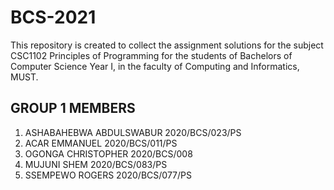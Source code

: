 # BCS-2021
This repository is created to collect the assignment solutions for the subject CSC1102 Principles of Programming for the students of Bachelors of Computer Science Year I, in the faculty of Computing and Informatics, MUST.

## GROUP 1 MEMBERS

1. ASHABAHEBWA ABDULSWABUR  2020/BCS/023/PS
2. ACAR EMMANUEL 2020/BCS/011/PS
3. OGONGA CHRISTOPHER 2020/BCS/008
4. MUJUNI SHEM 2020/BCS/083/PS
5. SSEMPEWO ROGERS 2020/BCS/077/PS

